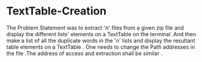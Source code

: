 # TextTable-Creation
The Problem Statement was to extract 'n' files from a given zip file and display the different lists' elements on a TextTable on the terminal .And then make a list of all the duplicate words in the 'n' lists and display the resultant table elements on a TextTable . One needs to change the Path addresses in the file .The address of access and extraction shall be similar .
